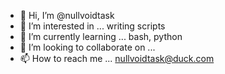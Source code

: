 - 👋 Hi, I’m @nullvoidtask
- 👀 I’m interested in ... writing scripts
- 🌱 I’m currently learning ... bash, python
- 💞️ I’m looking to collaborate on ...
- 📫 How to reach me ... nullvoidtask@duck.com

<!---
nullvoidtask/nullvoidtask is a ✨ special ✨ repository because its `README.md` (this file) appears on your GitHub profile.
You can click the Preview link to take a look at your changes.
--->
